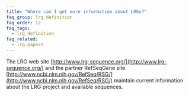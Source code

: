 ```yaml
---
title: "Where can I get more information about LRGs?"
faq_group: lrg_definition
faq_order: 12
faq_tags:
  - lrg_definition
faq_related:
  - lrg-papers
---
```


The LRG web site [http://www.lrg-sequence.org/](http://www.lrg-sequence.org/) and the partner RefSeqGene site [http://www.ncbi.nlm.nih.gov/RefSeq/RSG/](http://www.ncbi.nlm.nih.gov/RefSeq/RSG/) maintain current information about the LRG project and available sequences.
